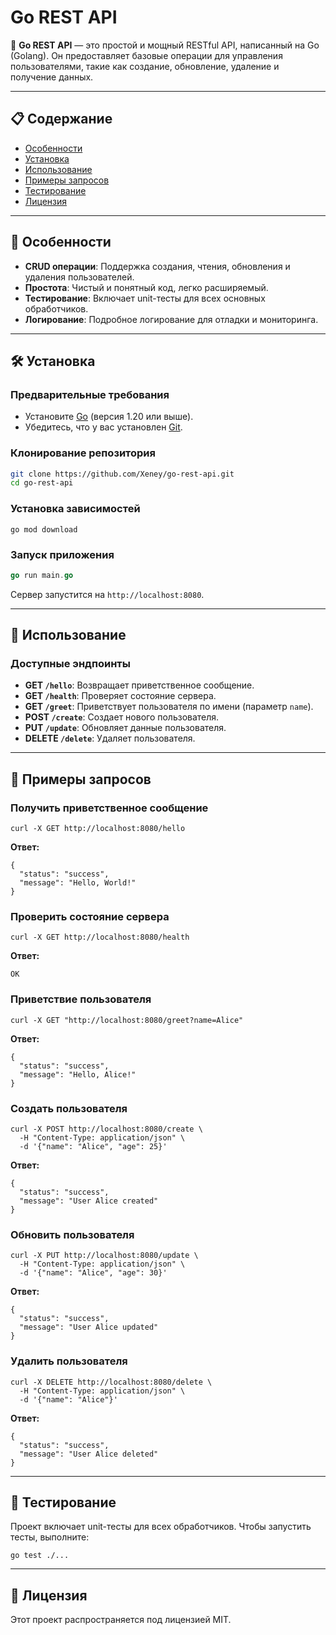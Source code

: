# Go REST API

🚀 **Go REST API** — это простой и мощный RESTful API, написанный на Go (Golang). Он предоставляет базовые операции для управления пользователями, такие как создание, обновление, удаление и получение данных.

---

## 📋 Содержание

- [Особенности](#-особенности)
- [Установка](#-установка)
- [Использование](#-использование)
- [Примеры запросов](#-примеры-запросов)
- [Тестирование](#-тестирование)
- [Лицензия](#-лицензия)

---

## 🌟 Особенности

- **CRUD операции**: Поддержка создания, чтения, обновления и удаления пользователей.
- **Простота**: Чистый и понятный код, легко расширяемый.
- **Тестирование**: Включает unit-тесты для всех основных обработчиков.
- **Логирование**: Подробное логирование для отладки и мониторинга.

---

## 🛠 Установка

### Предварительные требования

- Установите [Go](https://golang.org/dl/) (версия 1.20 или выше).
- Убедитесь, что у вас установлен [Git](https://git-scm.com/).

### Клонирование репозитория

```bash
git clone https://github.com/Xeney/go-rest-api.git
cd go-rest-api
```


### Установка зависимостей

```
go mod download
```

### Запуск приложения

```go
go run main.go
```

Сервер запустится на `http://localhost:8080`.

---

## 🚀 Использование

### Доступные эндпоинты

* **GET `/hello`**: Возвращает приветственное сообщение.
* **GET `/health`**: Проверяет состояние сервера.
* **GET `/greet`**: Приветствует пользователя по имени (параметр `name`).
* **POST `/create`**: Создает нового пользователя.
* **PUT `/update`**: Обновляет данные пользователя.
* **DELETE `/delete`**: Удаляет пользователя.

---

## 📡 Примеры запросов

### Получить приветственное сообщение

```
curl -X GET http://localhost:8080/hello
```

**Ответ:**

```
{
  "status": "success",
  "message": "Hello, World!"
}
```

### Проверить состояние сервера

```
curl -X GET http://localhost:8080/health
```

**Ответ:**

```
OK
```

### Приветствие пользователя

```
curl -X GET "http://localhost:8080/greet?name=Alice"
```

**Ответ:**

```
{
  "status": "success",
  "message": "Hello, Alice!"
}
```

### Создать пользователя

```
curl -X POST http://localhost:8080/create \
  -H "Content-Type: application/json" \
  -d '{"name": "Alice", "age": 25}'
```

**Ответ:**

```
{
  "status": "success",
  "message": "User Alice created"
}
```

### Обновить пользователя

```
curl -X PUT http://localhost:8080/update \
  -H "Content-Type: application/json" \
  -d '{"name": "Alice", "age": 30}'
```

**Ответ:**

```
{
  "status": "success",
  "message": "User Alice updated"
}
```

### Удалить пользователя

```
curl -X DELETE http://localhost:8080/delete \
  -H "Content-Type: application/json" \
  -d '{"name": "Alice"}'
```

**Ответ:**

```
{
  "status": "success",
  "message": "User Alice deleted"
}
```

---

## 🧪 Тестирование

Проект включает unit-тесты для всех обработчиков. Чтобы запустить тесты, выполните:

```
go test ./...
```

---

## 📄 Лицензия

Этот проект распространяется под лицензией MIT.
